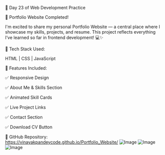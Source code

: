 🚀 Day 23 of Web Development Practice

 💼 Portfolio Website Completed!

I'm excited to share my personal Portfolio Website — a central place where I showcase my skills, projects, and resume. This project reflects everything I’ve learned so far in frontend development! 💻✨

🔧 Tech Stack Used:

 HTML | CSS | JavaScript

📄 Features Included:

 ✅ Responsive Design

 ✅ About Me & Skills Section

 ✅ Animated Skill Cards

 ✅ Live Project Links

 ✅ Contact Section

 ✅ Download CV Button

🔗 GitHub Repository: https://vinayakpandeycode.github.io/Portfolio_Website/
![Image](https://github.com/user-attachments/assets/176ce346-3e1e-4869-b3b8-79b75fcca1c3)
![Image](https://github.com/user-attachments/assets/d58bad75-e9be-4a10-9d4c-4d1101f0be1f)
![Image](https://github.com/user-attachments/assets/13a3d178-552a-4603-9467-761e12abb1e9)
